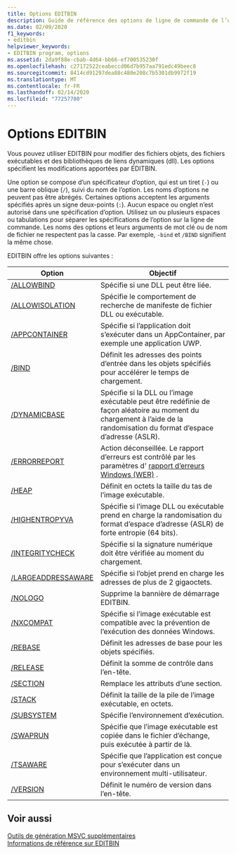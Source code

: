 ```yaml
---
title: Options EDITBIN
description: Guide de référence des options de ligne de commande de l’utilitaire Microsoft EDITBIN.
ms.date: 02/09/2020
f1_keywords:
- editbin
helpviewer_keywords:
- EDITBIN program, options
ms.assetid: 2da9f88e-cbab-4d64-bb66-ef700535230f
ms.openlocfilehash: c27172522ceabeccd06d7b957aa791edc49beec8
ms.sourcegitcommit: 8414cd91297dea88c480e208c7b5301db9972f19
ms.translationtype: MT
ms.contentlocale: fr-FR
ms.lasthandoff: 02/14/2020
ms.locfileid: "77257700"
---
```

# <a name="editbin-options"></a>Options EDITBIN

Vous pouvez utiliser EDITBIN pour modifier des fichiers objets, des fichiers exécutables et des bibliothèques de liens dynamiques (dll). Les options spécifient les modifications apportées par EDITBIN.

Une option se compose d’un spécificateur d’option, qui est un tiret (`-`) ou une barre oblique (`/`), suivi du nom de l’option. Les noms d’options ne peuvent pas être abrégés. Certaines options acceptent les arguments spécifiés après un signe deux-points (`:`). Aucun espace ou onglet n’est autorisé dans une spécification d’option. Utilisez un ou plusieurs espaces ou tabulations pour séparer les spécifications de l’option sur la ligne de commande. Les noms des options et leurs arguments de mot clé ou de nom de fichier ne respectent pas la casse. Par exemple, `-bind` et `/BIND` signifient la même chose.

EDITBIN offre les options suivantes :

|Option|Objectif|
|------------|-------------|
|[/ALLOWBIND](allowbind.md)|Spécifie si une DLL peut être liée.|
|[/ALLOWISOLATION](allowisolation.md)|Spécifie le comportement de recherche de manifeste de fichier DLL ou exécutable.|
|[/APPCONTAINER](appcontainer.md)|Spécifie si l’application doit s’exécuter dans un AppContainer, par exemple une application UWP.|
|[/BIND](bind.md)|Définit les adresses des points d’entrée dans les objets spécifiés pour accélérer le temps de chargement.|
|[/DYNAMICBASE](dynamicbase.md)|Spécifie si la DLL ou l’image exécutable peut être redéfinie de façon aléatoire au moment du chargement à l’aide de la randomisation du format d’espace d’adresse (ASLR).|
|[/ERRORREPORT](errorreport-editbin-exe.md)| Action déconseillée. Le rapport d’erreurs est contrôlé par les paramètres d' [rapport d’erreurs Windows (WER)](/windows/win32/wer/windows-error-reporting) . |
|[/HEAP](heap.md)|Définit en octets la taille du tas de l’image exécutable.|
|[/HIGHENTROPYVA](highentropyva.md)|Spécifie si l’image DLL ou exécutable prend en charge la randomisation du format d’espace d’adresse (ASLR) de forte entropie (64 bits).|
|[/INTEGRITYCHECK](integritycheck.md)|Spécifie si la signature numérique doit être vérifiée au moment du chargement.|
|[/LARGEADDRESSAWARE](largeaddressaware.md)|Spécifie si l’objet prend en charge les adresses de plus de 2 gigaoctets.|
|[/NOLOGO](nologo-editbin.md)|Supprime la bannière de démarrage EDITBIN.|
|[/NXCOMPAT](nxcompat.md)|Spécifie si l’image exécutable est compatible avec la prévention de l’exécution des données Windows.|
|[/REBASE](rebase.md)|Définit les adresses de base pour les objets spécifiés.|
|[/RELEASE](release.md)|Définit la somme de contrôle dans l’en-tête.|
|[/SECTION](section-editbin.md)|Remplace les attributs d’une section.|
|[/STACK](stack.md)|Définit la taille de la pile de l’image exécutable, en octets.|
|[/SUBSYSTEM](subsystem.md)|Spécifie l’environnement d’exécution.|
|[/SWAPRUN](swaprun.md)|Spécifie que l’image exécutable est copiée dans le fichier d’échange, puis exécutée à partir de là.|
|[/TSAWARE](tsaware.md)|Spécifie que l’application est conçue pour s’exécuter dans un environnement multi-utilisateur.|
|[/VERSION](version.md)|Définit le numéro de version dans l’en-tête.|

## <a name="see-also"></a>Voir aussi

[Outils de génération MSVC supplémentaires](c-cpp-build-tools.md)\
[Informations de référence sur EDITBIN](editbin-reference.md)
